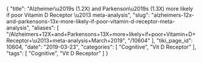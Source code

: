 {
    "title": "Alzheimer\u2019s (1.2X) and Parkenson\u2019s (1.3X) more likely if poor Vitamin D Receptor \u2013 meta-analysis",
    "slug": "alzheimers-12x-and-parkensons-13x-more-likely-if-poor-vitamin-d-receptor-meta-analysis",
    "aliases": [
        "/Alzheimers+12X+and+Parkensons+13X+more+likely+if+poor+Vitamin+D+Receptor+\u2013+meta-analysis+March+2019",
        "/10604"
    ],
    "tiki_page_id": 10604,
    "date": "2019-03-23",
    "categories": [
        "Cognitive",
        "Vit D Receptor"
    ],
    "tags": [
        "Cognitive",
        "Vit D Receptor"
    ]
}